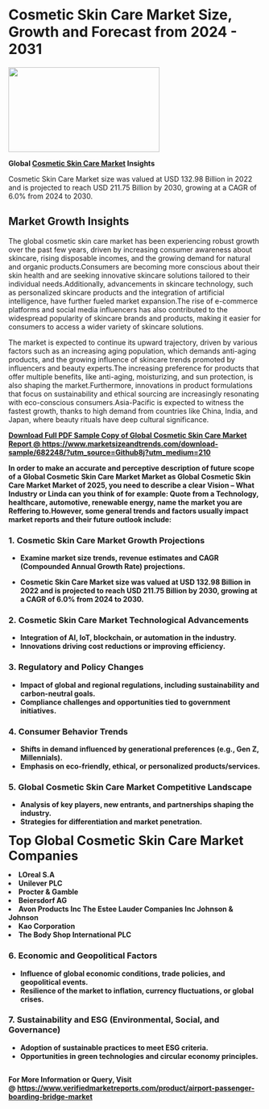 <H1>Cosmetic Skin Care Market Size, Growth and Forecast from 2024 - 2031</H1><img class="aligncenter size-medium wp-image-584254" src="https://thirdeyenews.in/wp-content/uploads/2024/09/Global-Market-Research-300x168.jpeg" alt="" width="300" height="168" /><p><strong>Global&nbsp;<a href="https://www.marketsizeandtrends.com/download-sample/682248/?utm_source=Github8j?utm_medium=210">Cosmetic Skin Care Market</a> Insights</strong></p><p>Cosmetic Skin Care Market size was valued at USD 132.98 Billion in 2022 and is projected to reach USD 211.75 Billion by 2030, growing at a CAGR of 6.0% from 2024 to 2030.</p><p><h2>Market Growth Insights</h2> <p>The global cosmetic skin care market has been experiencing robust growth over the past few years, driven by increasing consumer awareness about skincare, rising disposable incomes, and the growing demand for natural and organic products.Consumers are becoming more conscious about their skin health and are seeking innovative skincare solutions tailored to their individual needs.Additionally, advancements in skincare technology, such as personalized skincare products and the integration of artificial intelligence, have further fueled market expansion.The rise of e-commerce platforms and social media influencers has also contributed to the widespread popularity of skincare brands and products, making it easier for consumers to access a wider variety of skincare solutions.</p> <p><strong><a href="#"></a></strong></p> <p>The market is expected to continue its upward trajectory, driven by various factors such as an increasing aging population, which demands anti-aging products, and the growing influence of skincare trends promoted by influencers and beauty experts.The increasing preference for products that offer multiple benefits, like anti-aging, moisturizing, and sun protection, is also shaping the market.Furthermore, innovations in product formulations that focus on sustainability and ethical sourcing are increasingly resonating with eco-conscious consumers.Asia-Pacific is expected to witness the fastest growth, thanks to high demand from countries like China, India, and Japan, where beauty rituals have deep cultural significance.</p> <p><strong><a href="#"></p><p><span class=""><strong>Download Full PDF Sample Copy of Global Cosmetic Skin Care Market Report</strong> @ <a href="https://www.marketsizeandtrends.com/download-sample/682248/?utm_source=Github8j?utm_medium=210" target="_blank">https://www.marketsizeandtrends.com/download-sample/682248/?utm_source=Github8j?utm_medium=210</a></span></p><p>In order to make an accurate and perceptive description of future scope of a Global&nbsp;Cosmetic Skin Care Market Market as Global&nbsp;Cosmetic Skin Care Market Market of 2025, you need to describe a clear Vision &ndash; What Industry or Linda can you think of for example: Quote from a Technology, healthcare, automotive, renewable energy, name the market you are Reffering to.However, some general trends and factors usually impact market reports and their future outlook include:</p><h3>1.&nbsp;<strong>Cosmetic Skin Care Market Growth Projections</strong></h3><ul><li>Examine market size trends, revenue estimates and CAGR (Compounded Annual Growth Rate) projections.</li><li><p>Cosmetic Skin Care Market size was valued at USD 132.98 Billion in 2022 and is projected to reach USD 211.75 Billion by 2030, growing at a CAGR of 6.0% from 2024 to 2030.</p></li></ul><h3>2.&nbsp;<strong>Cosmetic Skin Care Market Technological Advancements</strong></h3><ul><li>Integration of AI, IoT, blockchain, or automation in the industry.</li><li>Innovations driving cost reductions or improving efficiency.</li></ul><h3>3.&nbsp;<strong>Regulatory and Policy Changes</strong></h3><ul><li>Impact of global and regional regulations, including sustainability and carbon-neutral goals.</li><li>Compliance challenges and opportunities tied to government initiatives.</li></ul><h3>4.&nbsp;<strong>Consumer Behavior Trends</strong></h3><ul><li>Shifts in demand influenced by generational preferences (e.g., Gen Z, Millennials).</li><li>Emphasis on eco-friendly, ethical, or personalized products/services.</li></ul><h3>5.&nbsp;<strong>Global Cosmetic Skin Care Market Competitive Landscape</strong></h3><ul><li>Analysis of key players, new entrants, and partnerships shaping the industry.</li><li>Strategies for differentiation and market penetration.</li></ul><p data-pm-slice="1 1 []"><span style="color: inherit; font-family: inherit; font-size: 25px;">Top Global Cosmetic Skin Care Market Companies</span></p><div class="" data-test-id=""><p><li>LOreal S.A</li><li> Unilever PLC</li><li> Procter & Gamble</li><li> Beiersdorf AG</li><li> Avon Products Inc The Estee Lauder Companies Inc Johnson & Johnson</li><li> Kao Corporation</li><li> The Body Shop International PLC</li></p></div><h3>6.&nbsp;<strong>Economic and Geopolitical Factors</strong></h3><ul><li>Influence of global economic conditions, trade policies, and geopolitical events.</li><li>Resilience of the market to inflation, currency fluctuations, or global crises.</li></ul><h3>7.&nbsp;<strong>Sustainability and ESG (Environmental, Social, and Governance)</strong></h3><ul><li>Adoption of sustainable practices to meet ESG criteria.</li><li>Opportunities in green technologies and circular economy principles.</li></ul><h2><strong style="font-size: 14px;">For More Information or Query, Visit @&nbsp;</strong><a style="background-color: #ffffff; font-size: 14px;" href="https://www.marketsizeandtrends.com/report/cosmetic-skin-care-market/" target="_blank">https://www.verifiedmarketreports.com/product/airport-passenger-boarding-bridge-market</a></h2>